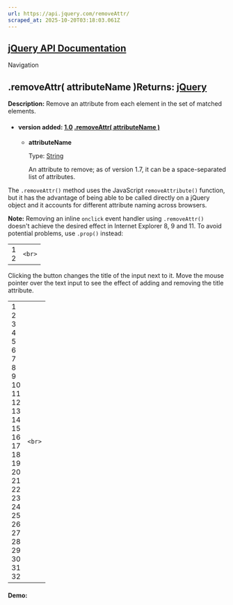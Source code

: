 ```yaml
---
url: https://api.jquery.com/removeAttr/
scraped_at: 2025-10-20T03:18:03.061Z
---
```


## [jQuery API Documentation](https://jquery.com/ "jQuery API Documentation")

Navigation

## .removeAttr( attributeName )Returns: [jQuery](http://api.jquery.com/Types/\#jQuery)

**Description:** Remove an attribute from each element in the set of matched elements.

- #### version added: [1.0](https://api.jquery.com/category/version/1.0/) [.removeAttr( attributeName )](https://api.jquery.com/removeAttr/\#removeAttr-attributeName)

  - **attributeName**

    Type: [String](http://api.jquery.com/Types/#String)

    An attribute to remove; as of version 1.7, it can be a space-separated list of attributes.

The `.removeAttr()` method uses the JavaScript `removeAttribute()` function, but it has the advantage of being able to be called directly on a jQuery object and it accounts for different attribute naming across browsers.

**Note:** Removing an inline `onclick` event handler using `.removeAttr()` doesn't achieve the desired effect in Internet Explorer 8, 9 and 11. To avoid potential problems, use `.prop()` instead:

|     |     |
| --- | --- |
| 1<br>2 | ```<br>``` |

Clicking the button changes the title of the input next to it. Move the mouse pointer over the text input to see the effect of adding and removing the title attribute.

|     |     |
| --- | --- |
| 1<br>2<br>3<br>4<br>5<br>6<br>7<br>8<br>9<br>10<br>11<br>12<br>13<br>14<br>15<br>16<br>17<br>18<br>19<br>20<br>21<br>22<br>23<br>24<br>25<br>26<br>27<br>28<br>29<br>30<br>31<br>32 | ```<br>``` |

#### Demo: